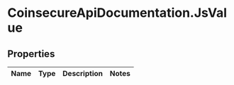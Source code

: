 # CoinsecureApiDocumentation.JsValue

## Properties
Name | Type | Description | Notes
------------ | ------------- | ------------- | -------------


